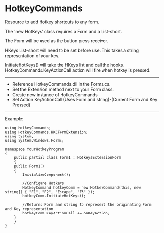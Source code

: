 # HotkeyCommands
Resource to add Hotkey shortcuts to any form.

The 'new HotKeys' class requires a Form and a List-short.

The Form will be used as the button press receiver.

HKeys List-short will need to be set before use.
This takes a string representation of your key.

InitiateHotKeys() will take the HKeys list and call the hooks.
HotkeyCommands.KeyActionCall action will fire when hotkey is pressed.

________________________________________________________________

- Reference HotkeyCommands.dll in the Forms.cs.
- Set the Extension method next to your Form class.
- Create new instance of HotkeyCommands
- Set Action KeyActionCall (Uses Form and string)-(Current Form and Key Pressed)

________________________________________________________________

Example:

	using HotkeyCommands;
	using HotkeyCommands.HKCFormExtension;
	using System;
	using System.Windows.Forms;

	namespace YourHotkeyProgram
	{
	    public partial class Form1 : HotkeysExtensionForm
	    {
		public Form1()
		{
		    InitializeComponent();

		    //Configure Hotkeys
		    HotkeyCommand hotkeyComm = new HotkeyCommand(this, new string[] { "F1", "F2", "Escape", "F3" });
		    hotkeyComm.InitiateHotKeys();

		    //Returns Form and string to represent the originating Form and Key representation
		    hotkeyComm.KeyActionCall += onKeyAction;
		}
	    }
	}

